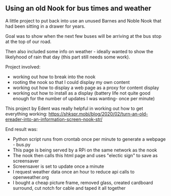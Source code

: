 ## Using an old Nook for bus times and weather

A little project to put back into use an unused Barnes and Noble Nook that had been sitting in a drawer for years.

Goal was to show when the next few buses will be arriving at the bus stop at the top of our road. 

Then also included some info on weather - ideally wanted to show the likelyhood of rain that day (this part still needs some work).

Project involved:
- working out how to break into the nook
- rooting the nook so that I could display my own content
- working out how to display a web page as a proxy for content display
- working out how to install as a display (battery life not quite good enough for the number of updates I was wanting- once per minute)

This project by Edent was really helpful in working out how to get everything working:
https://shkspr.mobi/blog/2020/02/turn-an-old-ereader-into-an-information-screen-nook-str/ 

End result was:

- Python script runs from crontab once per minute to generate a webpage - bus.py
- This page is being served by a RPi on the same network as the nook
- The nook then calls this html page and uses "electic sign" to save as screensaver
- Screensaver is set to update once a minute
- I request weather data once an hour to reduce api calls to openweather.org
- I bought a cheap picture frame, removed glass, created cardboard surround, cut notch for cable and taped it all together
